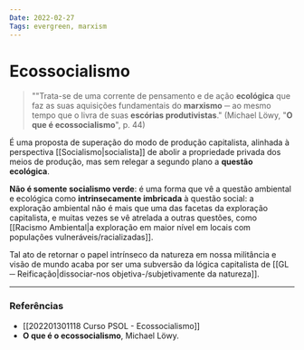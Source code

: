 ```yaml
---
Date: 2022-02-27
Tags: evergreen, marxism 
---
```

# Ecossocialismo
> ""Trata-se de uma corrente de pensamento e de ação **ecológica** que faz as suas aquisições fundamentais do **marxismo** ─ ao mesmo tempo que o livra de suas **escórias produtivistas**."
> (Michael Löwy, "**O que é ecossocialismo**", p. 44)

É uma proposta de superação do modo de produção capitalista, alinhada à perspectiva [[Socialismo|socialista]] de abolir a propriedade privada dos meios de produção, mas sem relegar a segundo plano a **questão ecológica**. 

**Não é somente socialismo verde**: é uma forma que vê a questão ambiental e ecológica como **intrinsecamente imbricada** à questão social: a exploração ambiental não é mais que uma das facetas da exploração capitalista, e muitas vezes se vê atrelada a outras questões, como [[Racismo Ambiental|a exploração em maior nível em locais com populações vulneráveis/racializadas]].

Tal ato de retornar o papel intrínseco da natureza em nossa militância e visão de mundo acaba por ser uma subversão da lógica capitalista de [[GL ─ Reificação|dissociar-nos objetiva-/subjetivamente da natureza]]. 

---
### Referências
- [[202201301118 Curso PSOL - Ecossocialismo]]
- **O que é o ecossocialismo**, Michael Löwy.
